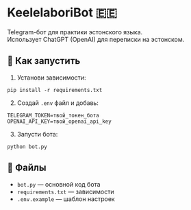 # KeelelaboriBot 🇪🇪

Telegram-бот для практики эстонского языка.  
Использует ChatGPT (OpenAI) для переписки на эстонском.

## 🚀 Как запустить

1. Установи зависимости:
```
pip install -r requirements.txt
```

2. Создай `.env` файл и добавь:
```
TELEGRAM_TOKEN=твой_токен_бота
OPENAI_API_KEY=твой_openai_api_key
```

3. Запусти бота:
```
python bot.py
```

## 📂 Файлы

- `bot.py` — основной код бота
- `requirements.txt` — зависимости
- `.env.example` — шаблон настроек
